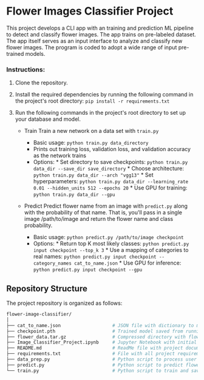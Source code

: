# Flower Images Classifier Project

This project develops a CLI app with an training and prediction ML pipeline to detect and classify flower images. The app trains on pre-labeled dataset. The app itself serves as an input interface to analyze and classify new flower images. The program is coded to adopt a wide range of input pre-trained models. 


### Instructions:
1. Clone the repository.

2. Install the required dependencies by running the following command in the project's root directory:
        `pip install -r requirements.txt`

3. Run the following commands in the project's root directory to set up your database and model.

    - Train
        Train a new network on a data set with `train.py`

        * Basic usage: `python train.py data_directory`
        * Prints out training loss, validation loss, and validation accuracy as the network trains
        * Options: * Set directory to save checkpoints: `python train.py data_dir --save_dir save_directory` * Choose architecture: `python train.py data_dir --arch "vgg13"` * Set hyperparameters: `python train.py data_dir --learning_rate 0.01 --hidden_units 512 --epochs 20` * Use GPU for training: `python train.py data_dir --gpu`

    - Predict
        Predict flower name from an image with `predict.py` along with the probability of that name. That is, you'll pass in a single image /path/to/image and return the flower name and class probability.

        * Basic usage: `python predict.py /path/to/image checkpoint`
        * Options: * Return top K most likely classes: `python predict.py input checkpoint --top_k 3` * Use a mapping of categories to real names: `python predict.py input checkpoint --category_names cat_to_name.json` * Use GPU for inference: `python predict.py input checkpoint --gpu`


## Repository Structure

The project repository is organized as follows:

```bash
flower-image-classifier/  
│
├── cat_to_name.json                   # JSON file with dictionary to map classes to flowers names
├── checkpoint.pth                     # Trained model saved from running the ipynb
├── flower_data.tar.gz                 # Compressed directory with flowers images
├── Image_Classifier_Project.ipynb     # Jupyter Notebook with initial code and testing
├── README.md                          # ReadMe file with project documentation
├── requirements.txt                   # File with all project requirements
├── data_prep.py                       # Python script to process user input and network build up
├── predict.py                         # Python script to predict flower species of an input image
└── train.py                           # Python script to train and save a custom pre-traing NN
